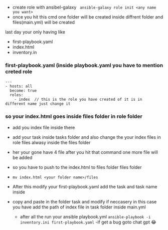 - create role with ansibel-galaxy
``` ansible-galaxy role init <any name you want>```
- once you hit this cmd one folder will be created inside diffrent folder and files(main.yml) will be created

last day your only having like 
- first-playbook.yaml
- index.html
- inventory.in

### first-playbook.yaml (inside playbook.yaml you have to mention creted role 
```
---
- hosts: all
  become: true
  roles:
    - index  // this is the role you have created of it is in different name just change it

```
### so your index.html goes inside files folder in role folder 
- add you index file inside there
- add your task inside tasks folder and also change the your index files in role files alwasy inside the files folder
  
- her your gone have 4 file after you hit that command one more file will be added 
- so you have to push to the index.html to files folder files  folder
-  `mv index.html <your folder name>/files`
  
- After this modify your  first-playbook.yaml add the task and task name inside
- copy and paste in the folder task and modify if neccasery in this case you have add the path of index file in task folder inside main.yml

  - after all the run your ansible playbook.yml
  ` ansible-playbook -i inventory.ini first-playbook.yaml `
-if get a bug goto chat gpt 😂
